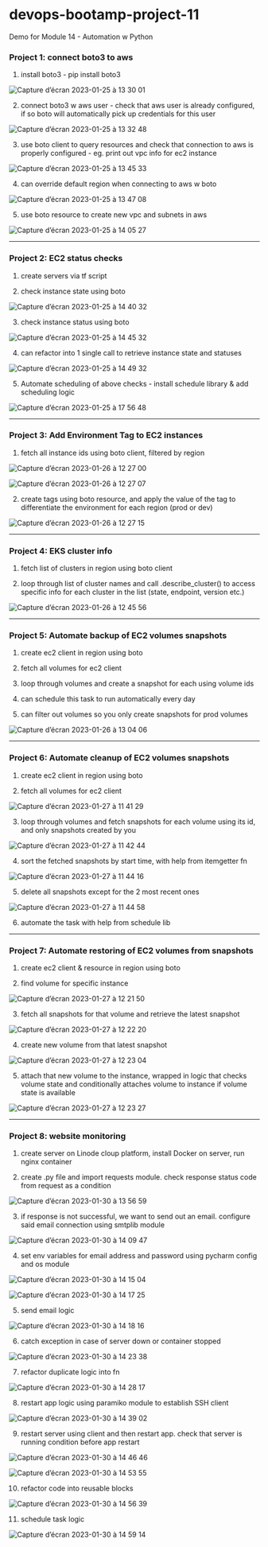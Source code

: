 # devops-bootamp-project-11
Demo for Module 14 - Automation w Python

### Project 1: connect boto3 to aws

1. install boto3 - pip install boto3

![Capture d’écran 2023-01-25 à 13 30 01](https://user-images.githubusercontent.com/62488871/214570972-423e1059-406c-4943-b81f-105aa3f54f63.png)

2. connect boto3 w aws user - check that aws user is already configured, if so boto will automatically pick up credentials for this user

![Capture d’écran 2023-01-25 à 13 32 48](https://user-images.githubusercontent.com/62488871/214570997-56acbfc7-f5d5-474a-9e3b-e16d907ee641.png)

3. use boto client to query resources and check that connection to aws is properly configured - eg. print out vpc info for ec2 instance

![Capture d’écran 2023-01-25 à 13 45 33](https://user-images.githubusercontent.com/62488871/214571034-06fddfd8-3e0d-4c01-bcfd-8b24b155fbce.png)

4. can override default region when connecting to aws w boto

![Capture d’écran 2023-01-25 à 13 47 08](https://user-images.githubusercontent.com/62488871/214571079-d36f1523-c8cf-410b-a3ea-609a5ab4a423.png)

5. use boto resource to create new vpc and subnets in aws

![Capture d’écran 2023-01-25 à 14 05 27](https://user-images.githubusercontent.com/62488871/214571098-67dfb0e3-c626-4b0c-ba29-4a56158a7b06.png)

-----

### Project 2: EC2 status checks

1. create servers via tf script

2. check instance state using boto 

![Capture d’écran 2023-01-25 à 14 40 32](https://user-images.githubusercontent.com/62488871/214580632-0446032a-b0a3-4e80-b10d-328bdacdfbc6.png)

3. check instance status using boto

![Capture d’écran 2023-01-25 à 14 45 32](https://user-images.githubusercontent.com/62488871/214580654-57df51c3-b3a9-475f-a885-13828f958f85.png)

4. can refactor into 1 single call to retrieve instance state and statuses

![Capture d’écran 2023-01-25 à 14 49 32](https://user-images.githubusercontent.com/62488871/214580681-da90e3f9-2322-4b34-bfc1-98a5d4912f8b.png)

5. Automate scheduling of above checks - install schedule library & add scheduling logic

![Capture d’écran 2023-01-25 à 17 56 48](https://user-images.githubusercontent.com/62488871/214628679-25f3481b-13ab-431b-86a7-cd37d10859e5.png)


-----

### Project 3: Add Environment Tag to EC2 instances

1. fetch all instance ids using boto client, filtered by region

![Capture d’écran 2023-01-26 à 12 27 00](https://user-images.githubusercontent.com/62488871/214824633-9cf34421-310f-465e-99bd-685a1eef98b7.png)

![Capture d’écran 2023-01-26 à 12 27 07](https://user-images.githubusercontent.com/62488871/214824651-f4b3a904-d845-4104-93c9-c043fea199b3.png)

2. create tags using boto resource, and apply the value of the tag to differentiate the environment for each region (prod or dev)

![Capture d’écran 2023-01-26 à 12 27 15](https://user-images.githubusercontent.com/62488871/214824675-6a01ad83-3f44-43f5-9cce-43680d285b73.png)

----

### Project 4: EKS cluster info

1. fetch list of clusters in region using boto client

2. loop through list of cluster names and call .describe_cluster() to access specific info for each cluster in the list (state, endpoint, version etc.)

![Capture d’écran 2023-01-26 à 12 45 56](https://user-images.githubusercontent.com/62488871/214828080-54f6990d-45da-4ed5-8f98-55327858129d.png)

-----

### Project 5: Automate backup of EC2 volumes snapshots 

1. create ec2 client in region using boto

2. fetch all volumes for ec2 client

3. loop through volumes and create a snapshot for each using volume ids

4. can schedule this task to run automatically every day

5. can filter out volumes so you only create snapshots for prod volumes

![Capture d’écran 2023-01-26 à 13 04 06](https://user-images.githubusercontent.com/62488871/214831398-d6c89d29-3b5a-4b5d-a0db-0839abe92d2a.png)

-----

### Project 6: Automate cleanup of EC2 volumes snapshots

1. create ec2 client in region using boto

2. fetch all volumes for ec2 client

![Capture d’écran 2023-01-27 à 11 41 29](https://user-images.githubusercontent.com/62488871/215067246-bfe8031c-1d30-4892-94b6-1858ba785051.png)

3. loop through volumes and fetch snapshots for each volume using its id, and only snapshots created by you

![Capture d’écran 2023-01-27 à 11 42 44](https://user-images.githubusercontent.com/62488871/215067379-5f960417-5b73-4033-9ad9-f744cd48311a.png)

4. sort the fetched snapshots by start time, with help from itemgetter fn 

![Capture d’écran 2023-01-27 à 11 44 16](https://user-images.githubusercontent.com/62488871/215067757-b2ad9ee8-2d2b-4b47-8c30-f7dd2f2fa2b5.png)

5. delete all snapshots except for the 2 most recent ones 

![Capture d’écran 2023-01-27 à 11 44 58](https://user-images.githubusercontent.com/62488871/215067783-d6615611-4212-4d2d-80c0-1ff733ba604c.png)

6. automate the task with help from schedule lib

-----

### Project 7: Automate restoring of EC2 volumes from snapshots

1. create ec2 client & resource in region using boto

2. find volume for specific instance

![Capture d’écran 2023-01-27 à 12 21 50](https://user-images.githubusercontent.com/62488871/215075022-a3e998ba-5357-4805-8194-73fbe4940094.png)

3. fetch all snapshots for that volume and retrieve the latest snapshot

![Capture d’écran 2023-01-27 à 12 22 20](https://user-images.githubusercontent.com/62488871/215075168-c4036fb0-49f7-4d1c-993f-99e3b9c268e7.png)

4. create new volume from that latest snapshot

![Capture d’écran 2023-01-27 à 12 23 04](https://user-images.githubusercontent.com/62488871/215075195-77f2bb5f-7d8c-45fd-b632-4050baea02ab.png)

5. attach that new volume to the instance, wrapped in logic that checks volume state and conditionally attaches volume to instance if volume state is available

![Capture d’écran 2023-01-27 à 12 23 27](https://user-images.githubusercontent.com/62488871/215075212-d6cc44be-1ae8-443f-97fc-88d60edf44e5.png)

-----

### Project 8: website monitoring

1. create server on Linode cloup platform, install Docker on server, run nginx container

2. create .py file and import requests module. check response status code from request as a condition

![Capture d’écran 2023-01-30 à 13 56 59](https://user-images.githubusercontent.com/62488871/215499448-c2920e30-f9ce-4875-8504-adbfd2b41125.png)

3. if response is not successful, we want to send out an email. configure said email connection using smtplib module

![Capture d’écran 2023-01-30 à 14 09 47](https://user-images.githubusercontent.com/62488871/215499608-623c6d3f-43c4-4da6-91d4-6e255c0e96c2.png)

4. set env variables for email address and password using pycharm config and os module

![Capture d’écran 2023-01-30 à 14 15 04](https://user-images.githubusercontent.com/62488871/215499671-c218ae24-56c6-4c0f-a2a2-16103ed18b00.png)

![Capture d’écran 2023-01-30 à 14 17 25](https://user-images.githubusercontent.com/62488871/215499831-5f943af7-7aff-4215-8003-1622fd884d07.png)

5. send email logic

![Capture d’écran 2023-01-30 à 14 18 16](https://user-images.githubusercontent.com/62488871/215499765-bbf0306f-d04f-4c83-8289-04b84bf0ce6d.png)

6. catch exception in case of server down or container stopped

![Capture d’écran 2023-01-30 à 14 23 38](https://user-images.githubusercontent.com/62488871/215499885-28a29a80-b966-43e1-af7b-64f426aa723e.png)

7. refactor duplicate logic into fn

![Capture d’écran 2023-01-30 à 14 28 17](https://user-images.githubusercontent.com/62488871/215500006-9e5c740f-60cb-4355-a411-f03aae662c4e.png)

8. restart app logic using paramiko module to establish SSH client

![Capture d’écran 2023-01-30 à 14 39 02](https://user-images.githubusercontent.com/62488871/215500058-6cdbf6e8-85b7-461d-81f0-e57f0311c5f6.png)

9. restart server using client and then restart app. check that server is running condition before app restart

![Capture d’écran 2023-01-30 à 14 46 46](https://user-images.githubusercontent.com/62488871/215500096-1cf9327b-bb3b-4878-a6bd-754d7cae13f5.png)

![Capture d’écran 2023-01-30 à 14 53 55](https://user-images.githubusercontent.com/62488871/215500205-294b1c6b-f9f8-4b2a-bbd5-6462ee533d6c.png)

10. refactor code into reusable blocks

![Capture d’écran 2023-01-30 à 14 56 39](https://user-images.githubusercontent.com/62488871/215500174-4e619871-13a2-4e50-8442-195d79c0da83.png)

11. schedule task logic

![Capture d’écran 2023-01-30 à 14 59 14](https://user-images.githubusercontent.com/62488871/215500291-604404b8-3426-4f68-a7e1-2d6b2464c363.png)

